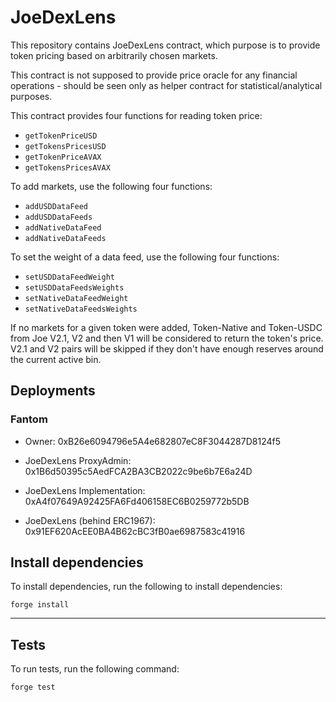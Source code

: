 # JoeDexLens

This repository contains JoeDexLens contract, which purpose is to provide token pricing based on arbitrarily chosen markets.

This contract is not supposed to provide price oracle for any financial operations - should be seen only as helper contract for statistical/analytical purposes.

This contract provides four functions for reading token price:

- `getTokenPriceUSD`
- `getTokensPricesUSD`
- `getTokenPriceAVAX`
- `getTokensPricesAVAX`

To add markets, use the following four functions:

- `addUSDDataFeed`
- `addUSDDataFeeds`
- `addNativeDataFeed`
- `addNativeDataFeeds`

To set the weight of a data feed, use the following four functions:

- `setUSDDataFeedWeight`
- `setUSDDataFeedsWeights`
- `setNativeDataFeedWeight`
- `setNativeDataFeedsWeights`

If no markets for a given token were added, Token-Native and Token-USDC from Joe V2.1, V2 and then V1 will be considered to return the token's price. V2.1 and V2 pairs will be skipped if they don't have enough reserves around the current active bin.

## Deployments

### Fantom

- Owner: 0xB26e6094796e5A4e682807eC8F3044287D8124f5

- JoeDexLens ProxyAdmin: 0x1B6d50395c5AedFCA2BA3CB2022c9be6b7E6a24D
- JoeDexLens Implementation: 0xA4f07649A92425FA6Fd406158EC6B0259772b5DB
- JoeDexLens (behind ERC1967): 0x91EF620AcEE0BA4B62cBC3fB0ae6987583c41916

## Install dependencies

To install dependencies, run the following to install dependencies:

```
forge install
```

---

## Tests

To run tests, run the following command:

```
forge test
```
